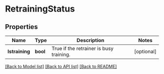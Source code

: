 # RetrainingStatus

## Properties

Name | Type | Description | Notes
------------ | ------------- | ------------- | -------------
**Istraining** | **bool** | True if the retrainer is busy training. | [optional] 

[[Back to Model list]](../README.md#documentation-for-models) [[Back to API list]](../README.md#documentation-for-api-endpoints) [[Back to README]](../README.md)


